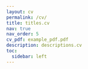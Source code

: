 ```yaml
---
layout: cv
permalink: /cv/
title: titles.cv
nav: true
nav_order: 5
cv_pdf: example_pdf.pdf
description: descriptions.cv
toc: 
  sidebar: left
---
```

